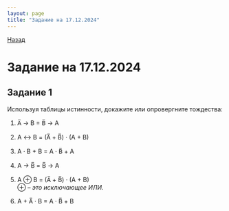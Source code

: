 ```yaml
---
layout: page
title: "Задание на 17.12.2024"
---
```


[Назад](/compsci/10b2024.html)

# Задание на 17.12.2024

## Задание 1

Используя таблицы истинности, докажите или опровергните тождества:

1. A&#773; &#8594; B = B&#773; &#8594; A

2. A ↔ B = (A&#773; + B&#773;) &middot; (A + B)

3. A &middot; B + B = A &middot; B&#773; + A

4. A &#8594; B&#773; = B&#773; &#8594; A

5. A ⊕ B = (A&#773; + B&#773;) &middot; (A + B)  
⊕ *&ndash; это исключающее ИЛИ.*

6. A + A&#773; &middot; B = A &middot; B&#773; + B